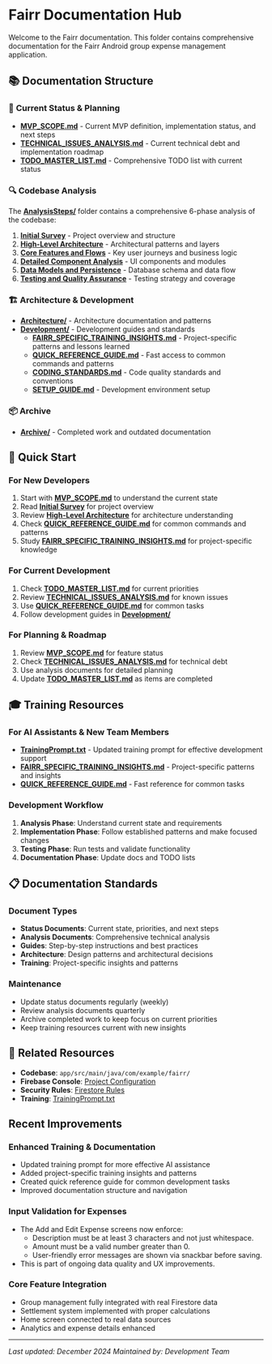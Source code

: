 # Fairr Documentation Hub

Welcome to the Fairr documentation. This folder contains comprehensive documentation for the Fairr Android group expense management application.

## 📚 Documentation Structure

### 🎯 **Current Status & Planning**
- **[MVP_SCOPE.md](./MVP_SCOPE.md)** - Current MVP definition, implementation status, and next steps
- **[TECHNICAL_ISSUES_ANALYSIS.md](./TECHNICAL_ISSUES_ANALYSIS.md)** - Current technical debt and implementation roadmap
- **[TODO_MASTER_LIST.md](./TODO_MASTER_LIST.md)** - Comprehensive TODO list with current status

### 🔍 **Codebase Analysis**
The **[AnalysisSteps/](./AnalysisSteps/)** folder contains a comprehensive 6-phase analysis of the codebase:
1. **[Initial Survey](./AnalysisSteps/01_Initial_Survey.md)** - Project overview and structure
2. **[High-Level Architecture](./AnalysisSteps/02_High_Level_Architecture.md)** - Architectural patterns and layers
3. **[Core Features and Flows](./AnalysisSteps/03_Core_Features_and_Flows.md)** - Key user journeys and business logic
4. **[Detailed Component Analysis](./AnalysisSteps/04_Detailed_Component_Module_Analysis.md)** - UI components and modules
5. **[Data Models and Persistence](./AnalysisSteps/05_Data_Models_and_Persistence.md)** - Database schema and data flow
6. **[Testing and Quality Assurance](./AnalysisSteps/06_Testing_and_Quality_Assurance.md)** - Testing strategy and coverage

### 🏗️ **Architecture & Development**
- **[Architecture/](./Architecture/)** - Architecture documentation and patterns
- **[Development/](./Development/)** - Development guides and standards
  - **[FAIRR_SPECIFIC_TRAINING_INSIGHTS.md](./Development/FAIRR_SPECIFIC_TRAINING_INSIGHTS.md)** - Project-specific patterns and lessons learned
  - **[QUICK_REFERENCE_GUIDE.md](./Development/QUICK_REFERENCE_GUIDE.md)** - Fast access to common commands and patterns
  - **[CODING_STANDARDS.md](./Development/CODING_STANDARDS.md)** - Code quality standards and conventions
  - **[SETUP_GUIDE.md](./Development/SETUP_GUIDE.md)** - Development environment setup

### 📦 **Archive**
- **[Archive/](./Archive/)** - Completed work and outdated documentation

## 🚀 Quick Start

### For New Developers
1. Start with **[MVP_SCOPE.md](./MVP_SCOPE.md)** to understand the current state
2. Read **[Initial Survey](./AnalysisSteps/01_Initial_Survey.md)** for project overview
3. Review **[High-Level Architecture](./AnalysisSteps/02_High_Level_Architecture.md)** for architecture understanding
4. Check **[QUICK_REFERENCE_GUIDE.md](./Development/QUICK_REFERENCE_GUIDE.md)** for common commands and patterns
5. Study **[FAIRR_SPECIFIC_TRAINING_INSIGHTS.md](./Development/FAIRR_SPECIFIC_TRAINING_INSIGHTS.md)** for project-specific knowledge

### For Current Development
1. Check **[TODO_MASTER_LIST.md](./TODO_MASTER_LIST.md)** for current priorities
2. Review **[TECHNICAL_ISSUES_ANALYSIS.md](./TECHNICAL_ISSUES_ANALYSIS.md)** for known issues
3. Use **[QUICK_REFERENCE_GUIDE.md](./Development/QUICK_REFERENCE_GUIDE.md)** for common tasks
4. Follow development guides in **[Development/](./Development/)**

### For Planning & Roadmap
1. Review **[MVP_SCOPE.md](./MVP_SCOPE.md)** for feature status
2. Check **[TECHNICAL_ISSUES_ANALYSIS.md](./TECHNICAL_ISSUES_ANALYSIS.md)** for technical debt
3. Use analysis documents for detailed planning
4. Update **[TODO_MASTER_LIST.md](./TODO_MASTER_LIST.md)** as items are completed

## 🎓 Training Resources

### For AI Assistants & New Team Members
- **[TrainingPrompt.txt](../TrainingPrompt.txt)** - Updated training prompt for effective development support
- **[FAIRR_SPECIFIC_TRAINING_INSIGHTS.md](./Development/FAIRR_SPECIFIC_TRAINING_INSIGHTS.md)** - Project-specific patterns and insights
- **[QUICK_REFERENCE_GUIDE.md](./Development/QUICK_REFERENCE_GUIDE.md)** - Fast reference for common tasks

### Development Workflow
1. **Analysis Phase**: Understand current state and requirements
2. **Implementation Phase**: Follow established patterns and make focused changes
3. **Testing Phase**: Run tests and validate functionality
4. **Documentation Phase**: Update docs and TODO lists

## 📋 Documentation Standards

### Document Types
- **Status Documents**: Current state, priorities, and next steps
- **Analysis Documents**: Comprehensive technical analysis
- **Guides**: Step-by-step instructions and best practices
- **Architecture**: Design patterns and architectural decisions
- **Training**: Project-specific insights and patterns

### Maintenance
- Update status documents regularly (weekly)
- Review analysis documents quarterly
- Archive completed work to keep focus on current priorities
- Keep training resources current with new insights

## 🔗 Related Resources

- **Codebase**: `app/src/main/java/com/example/fairr/`
- **Firebase Console**: [Project Configuration](./firebase.json)
- **Security Rules**: [Firestore Rules](./app/src/main/firestore.rules)
- **Training**: [TrainingPrompt.txt](../TrainingPrompt.txt)

## Recent Improvements

### Enhanced Training & Documentation
- Updated training prompt for more effective AI assistance
- Added project-specific training insights and patterns
- Created quick reference guide for common development tasks
- Improved documentation structure and navigation

### Input Validation for Expenses
- The Add and Edit Expense screens now enforce:
  - Description must be at least 3 characters and not just whitespace.
  - Amount must be a valid number greater than 0.
  - User-friendly error messages are shown via snackbar before saving.
- This is part of ongoing data quality and UX improvements.

### Core Feature Integration
- Group management fully integrated with real Firestore data
- Settlement system implemented with proper calculations
- Home screen connected to real data sources
- Analytics and expense details enhanced

---

*Last updated: December 2024*
*Maintained by: Development Team* 